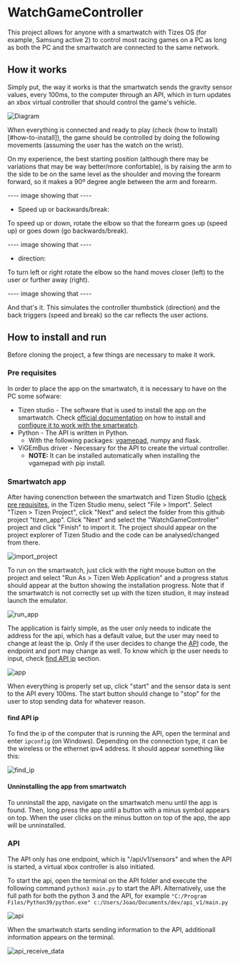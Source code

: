 # WatchGameController

This project allows for anyone with a smartwatch with Tizes OS (for example, Samsung active 2) to control most racing games on a PC as long as both the PC and the smartwatch are connected to the same network.

## How it works

Simply put, the way it works is that the smartwatch sends the gravity sensor values, every 100ms, to the computer through an API, which in turn updates an xbox virtual controller that should control the game's vehicle.

![Diagram](documentation/GameControllerDiagram.png)

When everything is connected and ready to play (check (how to Install)[#how-to-install]), the game should be controlled by doing the following movements (assuming the user has the watch on the wrist).

On my experience, the best starting position (although there may be variations that may be way better/more confortable), is by raising the arm to the side to be on the same level as the shoulder and moving the forearm forward, so it makes a 90º degree angle between the arm and forearm.

---- image showing that ----

 - Speed up or backwards/break:

  To speed up or down, rotate the elbow so that the forearm goes up (speed up) or goes down (go backwards/break).

  ---- image showing that ----

 - direction:

  To turn left or right rotate the elbow so the hand moves closer (left) to the user or further away (right).

  ---- image showing that ----

 And that's it. This simulates the controller thumbstick (direction) and the back triggers (speed and break) so the car reflects the user actions.

## How to install and run

Before cloning the project, a few things are necessary to make it work.

### Pre requisites

In order to place the app on the smartwatch, it is necessary to have on the PC some sofware:

 - Tizen studio - The software that is used to install the app on the smartwatch. Check [official documentation](https://docs.tizen.org/application/tizen-studio/setup/install-sdk/) on how to install and [configure it to work with the smartwatch](https://docs.tizen.org/application/web/get-started/wearable/first-app/#running-on-a-target-device).
 - Python - The API is written in Python.
   - With the following packages: [vgamepad](https://pypi.org/project/vgamepad/), numpy and flask.
 - ViGEmBus driver - Necessary for the API to create the virtual controller.
   - **NOTE:** It can be installed automatically when installing the vgamepad with pip install.

### Smartwatch app

After having conenction between the smartwatch and Tizen Studio ([check pre requisites](#pre-requisites), in the Tizen Studio menu, select "File > Import". Select "Tizen > Tizen Project", click "Next" and select the folder from this github project "tizen_app". Click "Next" and select the "WatchGameController" project and click "Finish" to import it. The project should appear on the project explorer of Tizen Studio and the code can be analysed/changed from there.

![import_project](documentation/import_project.png)

To run on the smartwatch, just click with the right mouse button on the project and select "Run As > Tizen Web Application" and a progress status should appear at the button showing the installation progress. Note that if the smartwatch is not correctly set up with the tizen studion, it may instead launch the emulator.

![run_app](documentation/run_app.png)

The application is fairly simple, as the user only needs to indicate the address for the api, which has a default value, but the user may need to change at least the ip. Only if the user decides to change the [API](#api) code, the endpoint and port may change as well. To know which ip the user needs to input, check [find API ip](#find-api-ip) section.

![app](documentation/app.png)

When everything is properly set up, click "start" and the sensor data is sent to the API every 100ms. The start button should change to "stop" for the user to stop sending data for whatever reason.

#### find API ip

To find the ip of the computer that is running the API, open the terminal and enter ```ipconfig``` (on Windows). Depending on the connection type, it can be the wireless or the ethernet ipv4 address. It should appear something like this:

![find_ip](documentation/ip.png)

#### Unninstalling the app from smartwatch

To unninstall the app, navigate on the smartwatch menu until the app is found. Then, long press the app until a button with a minus symbol appears on top. When the user clicks on the minus button on top of the app, the app will be unninstalled.

### API

The API only has one endpoint, which is "/api/v1/sensors" and when the API is started, a virtual xbox controller is also initiated.

To start the api, open the terminal on the API folder and execute the following command ```python3 main.py``` to start the API. Alternatively, use the full path for both the python 3 and the API, for example ```"C:/Program Files/Python39/python.exe" c:/Users/Joao/Documents/dev/api_v1/main.py```

![api](documentation/api.png)

When the smartwatch starts sending information to the API, additionall information appears on the terminal.

![api_receive_data](documentation/api_receive_data.png)